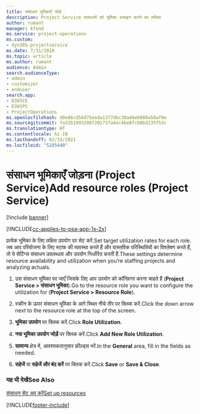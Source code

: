```yaml
---
title: संसाधन भूमिकाएँ जोड़ें
description: Project Service संसाधनों को भूमिका असाइन करने का तरीका
author: rumant
manager: kfend
ms.service: project-operations
ms.custom:
- dyn365-projectservice
ms.date: 7/31/2018
ms.topic: article
ms.author: rumant
audience: Admin
search.audienceType:
- admin
- customizer
- enduser
search.app:
- D365CE
- D365PS
- ProjectOperations
ms.openlocfilehash: d0e86cd56d75eeda1377dbc30a48e6888a50af0e
ms.sourcegitcommit: fa32b1893286f20271fa4ec4be8fc68bd135f53c
ms.translationtype: HT
ms.contentlocale: hi-IN
ms.lasthandoff: 02/15/2021
ms.locfileid: "5285440"
---
```

# <a name="add-resource-roles-project-service"></a><span data-ttu-id="76da0-103">संसाधन भूमिकाएँ जोड़ना (Project Service)</span><span class="sxs-lookup"><span data-stu-id="76da0-103">Add resource roles (Project Service)</span></span>

[!include [banner](../includes/psa-now-project-operations.md)]

[!INCLUDE[cc-applies-to-psa-app-1x-2x](../includes/cc-applies-to-psa-app-1x-2x.md)]

<span data-ttu-id="76da0-104">प्रत्येक भूमिका के लिए लक्षित उपयोग दर सेट करें.</span><span class="sxs-lookup"><span data-stu-id="76da0-104">Set target utilization rates for each role.</span></span> <span data-ttu-id="76da0-105">जब आप परियोजना के लिए स्टाफ की व्यवस्था करते हैं और वास्तविक परिस्थितियों का विश्लेषण करते हैं, तो ये सेटिंग्स संसाधन उपलब्धता और उपयोग निर्धारित करती हैं.</span><span class="sxs-lookup"><span data-stu-id="76da0-105">These settings determine resource availability and utilization when you’re staffing projects and analyzing actuals.</span></span>  
  
1.  <span data-ttu-id="76da0-106">उस संसाधन भूमिका पर जाएँ जिसके लिए आप उपयोग को कॉन्फ़िगर करना चाहते हैं (**Project Service > संसाधन भूमिका**).</span><span class="sxs-lookup"><span data-stu-id="76da0-106">Go to the resource role you want to configure the utilization for (**Project Service > Resource Role**).</span></span>  
  
2.  <span data-ttu-id="76da0-107">स्क्रीन के ऊपर संसाधन भूमिका के आगे स्थित नीचे तीर पर क्लिक करें.</span><span class="sxs-lookup"><span data-stu-id="76da0-107">Click the down arrow next to the resource role at the top of the screen.</span></span>  
  
3.  <span data-ttu-id="76da0-108">**भूमिका उपयोग** पर क्लिक करें.</span><span class="sxs-lookup"><span data-stu-id="76da0-108">Click **Role Utilization**.</span></span>  
  
4.  <span data-ttu-id="76da0-109">**नया भूमिका उपयोग जोड़ें** पर क्लिक करें.</span><span class="sxs-lookup"><span data-stu-id="76da0-109">Click **Add New Role Utilization**.</span></span>  
  
5.  <span data-ttu-id="76da0-110">**सामान्य** क्षेत्र में, आवश्यकतानुसार फ़ील्ड्स भरें.</span><span class="sxs-lookup"><span data-stu-id="76da0-110">In the **General** area, fill in the fields as needed.</span></span>  
  
6.  <span data-ttu-id="76da0-111">**सहेजें** या **सहेजें और बंद करें** पर क्लिक करें.</span><span class="sxs-lookup"><span data-stu-id="76da0-111">Click **Save** or **Save & Close**.</span></span>  
  
### <a name="see-also"></a><span data-ttu-id="76da0-112">यह भी देखें</span><span class="sxs-lookup"><span data-stu-id="76da0-112">See Also</span></span>  
 [<span data-ttu-id="76da0-113">संसाधन सेट अप करें</span><span class="sxs-lookup"><span data-stu-id="76da0-113">Set up resources</span></span>](../psa/set-up-resources.md)


[!INCLUDE[footer-include](../includes/footer-banner.md)]